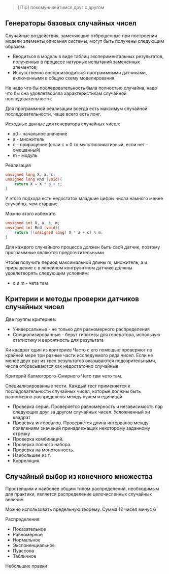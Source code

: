 >[!Tip] покомуникейтимся друг с другом
## Генераторы базовых случайных чисел
Случайные воздействия, заменяющие отброшенные при построении модели элементы описания системы, могут быть получены следующим образом:
- Вводиться в модель в виде таблиц экспериментальных результатов, полученных в процессе натурных испытаний замененных элементов;
- Искусственно воспроизводиться программными датчиками, включенными в общую схему моделирования.

Не надо что бы последовательность была полностью случайна, надо что бы она удовлетворяла характеристикам случайной последовательности.

Для программной реализации всегда есть максимум случайной последовательности, чаще всего есть лонг. 

Исходные данные для генератора случайных чисел:
- x0 - начальное значение
- а - множитель
- с - приращение (если с = 0 то мультипликативный, если нет - смешанный)
- m - модуль

Реализация
```C
unsigned long X, a, c;
unsigned long Rnd (void){
	return X = X * a + c;
}
```
У этого подхода есть недостаток младшие цифры числа намного менее случайны, чем старшие. 

Можно этого избежать
```c
unsigned int X, a, c, m;
unsigned int Rnd (void){
	return ((unsigned long) X * a + c) % m;
}
```
Для каждого случайного процесса должен быть свой датчик, поэтому программные являются предпочтительными

Чтобы получить период максимальной длины m, множитель, а и приращение с в линейном конгруэнтном датчике должны удовлетворять следующим условиям:
- с и m - чета там
## Критерии и методы проверки датчиков случайных чисел
Две группы критериев:
- Универсальные - не только для равномерного распределения
- Специализированные - берут гипотезы для генератора, использую статистику и вероятность для результата

Хи квадрат один из критериев
Часто с его помощью проверяют по крайней мере три разные части исследуемого ряда чисел. Если не менее двух раз из трех результатов оказываются подозрительными, числа отбрасываются как недостаточно случайные

Критерий Калмогорого-Смирного
Чето там чето там.

Специализированные тести. 
Каждый тест применяется к последовательности случайных чисел, которые должны быть равномерно распределены между нулем и единицей

- Проверка серий. Проверяется равномерность и независимость пар следующих друг за другом случайных чисел. Усложненный хи квадрат
- Проверка интервалов. Проверяется длина интервалов между появлениям значений принадлежащих некоторому заданному отрезку
- Проверка комбинаций.
- Проверка полного набора.
- Проверка на монотонность.
- Наибольшее из т.
- Корреляция.
## Случайный выбор из конечного множества
Простейшим и наиболее общим типом распределений, необходимым для практики, является распределение целочисленных случайных величин. 

Можно использовать предельную теорему. Сумма 12 чисел минус 6

Распределения:
- Показательное
- Равномерное
- Нормальное
- Экспоненциальное
- Пуассона
- Табличное

Небольшие правки
